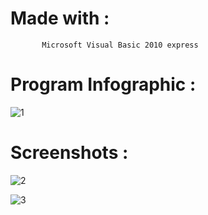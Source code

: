 # Made with : 
           Microsoft Visual Basic 2010 express
# Program Infographic : 
![1](https://i.imgur.com/dUfR1cj.jpg)
           
# Screenshots :            

![2](https://i.imgur.com/t71S1QE.png)

![3](https://i.imgur.com/tcrtxzx.png)
